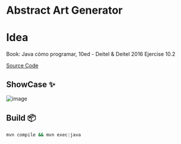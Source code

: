 # Abstract Art Generator

# Idea
Book: Java cómo programar, 10ed - Deitel & Deitel 2016
Ejercise 10.2

[Source Code](https://github.com/Johan-Palacios/abstractArtGenerator)


## ShowCase ✨

![image](https://github.com/Johan-Palacios/abstractArtGenerator/assets/77251405/b05a4db4-1f70-4f68-98ef-91a3426c63e2)

## Build 📦

```bash
mvn compile && mvn exec:java

```
